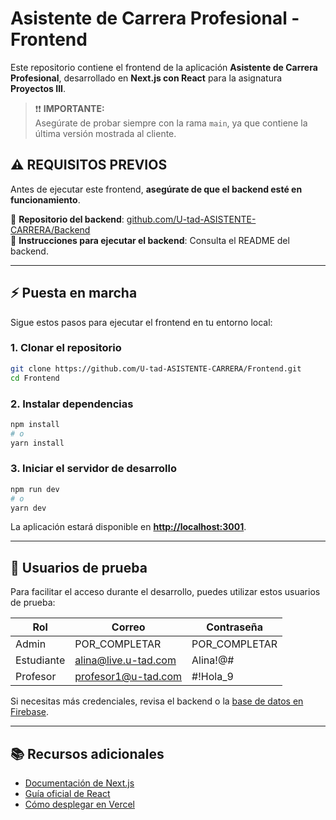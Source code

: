 # Asistente de Carrera Profesional - Frontend

Este repositorio contiene el frontend de la aplicación **Asistente de Carrera Profesional**, desarrollado en **Next.js con React** para la asignatura **Proyectos III**.

> ❗❗ **IMPORTANTE:**  
> Asegúrate de probar siempre con la rama `main`, ya que contiene la última versión mostrada al cliente.


## ⚠️ REQUISITOS PREVIOS

Antes de ejecutar este frontend, **asegúrate de que el backend esté en funcionamiento**.

🔗 **Repositorio del backend**: [github.com/U-tad-ASISTENTE-CARRERA/Backend](https://github.com/U-tad-ASISTENTE-CARRERA/Backend)  
📌 **Instrucciones para ejecutar el backend**: Consulta el README del backend.

---

## ⚡️ Puesta en marcha

Sigue estos pasos para ejecutar el frontend en tu entorno local:

### 1. Clonar el repositorio
```bash
git clone https://github.com/U-tad-ASISTENTE-CARRERA/Frontend.git
cd Frontend
```

### 2. Instalar dependencias
```bash
npm install
# o
yarn install
```

### 3. Iniciar el servidor de desarrollo
```bash
npm run dev
# o
yarn dev
```

La aplicación estará disponible en **[http://localhost:3001](http://localhost:3001)**.

---

## 👤 Usuarios de prueba

Para facilitar el acceso durante el desarrollo, puedes utilizar estos usuarios de prueba:

| Rol      | Correo         | Contraseña  |
|----------|---------------|------------|
| Admin    | POR_COMPLETAR | POR_COMPLETAR   |
| Estudiante  | alina@live.u-tad.com | Alina!@#    |
| Profesor  | profesor1@u-tad.com | #!Hola_9    |

Si necesitas más credenciales, revisa el backend o la [base de datos en Firebase](https://console.firebase.google.com/u/2/project/asistente-carrera/firestore/databases/-default-/data/~2Fdegrees~2FINSO_DATA?hl=es-419).

---

## 📚 Recursos adicionales

- [Documentación de Next.js](https://nextjs.org/docs)  
- [Guía oficial de React](https://react.dev/)  
- [Cómo desplegar en Vercel](https://vercel.com/docs)

